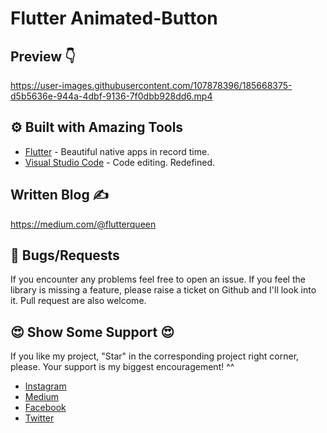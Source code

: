 # Flutter Animated-Button


## Preview 👇

https://user-images.githubusercontent.com/107878396/185668375-d5b5636e-944a-4dbf-9136-7f0dbb928dd6.mp4



## ⚙️ Built with Amazing Tools
- [Flutter](https://flutter.dev/) - Beautiful native apps in record time.
- [Visual Studio Code](https://code.visualstudio.com/) - Code editing. Redefined.


## Written Blog ✍

https://medium.com/@flutterqueen


## 🐛 Bugs/Requests
If you encounter any problems feel free to open an issue. If you feel the library is missing a feature, please raise a ticket on Github and I'll look into it. Pull request are also welcome.



## 😍	Show Some Support 😍

If you like my project, "Star" in the corresponding project right corner, please. Your support is my biggest encouragement! ^^

- [Instagram](https://www.instagram.com/_flutter.queen/)
- [Medium](https://medium.com/@flutterqueen)
- [Facebook](https://www.facebook.com/profile.php?id=100082330156711)
- [Twitter](https://twitter.com/Queen33322?t=7Zsa-nTHDQhdkRya_kz-7g&s=09)
